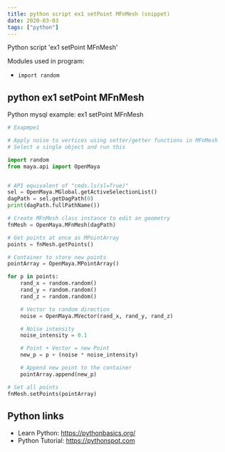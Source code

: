 ```yaml
---
title: python script ex1 setPoint MFnMesh (snippet)
date: 2020-03-03
tags: ["python"]
---
```

Python script 'ex1 setPoint MFnMesh'


Modules used in program: 
* `import random `

## python ex1 setPoint MFnMesh

Python mysql example: ex1 setPoint MFnMesh

```python
# Exapmpe1

# Apply noise to vertices using setter/getter functions in MFnMesh
# Select a single object and run this

import random 
from maya.api import OpenMaya


# API equivalent of "cmds.ls(sl=True)"
sel = OpenMaya.MGlobal.getActiveSelectionList()
dagPath = sel.getDagPath(0)
print(dagPath.fullPathName())

# Create MFnMesh class instance to edit an geometry
fnMesh = OpenMaya.MFnMesh(dagPath)

# Get points at once as MPointArray
points = fnMesh.getPoints()

# Container to store new points
pointArray = OpenMaya.MPointArray()

for p in points:
    rand_x = random.random()
    rand_y = random.random()
    rand_z = random.random()

    # Vector to random direction
    noise = OpenMaya.MVector(rand_x, rand_y, rand_z)

    # Noise intensity
    noise_intensity = 0.1

    # Point + Vector = new Point
    new_p = p + (noise * noise_intensity)

    # Append new point to the container
    pointArray.append(new_p)

# Set all points
fnMesh.setPoints(pointArray)


```

## Python links

- Learn Python: https://pythonbasics.org/
- Python Tutorial: https://pythonspot.com
